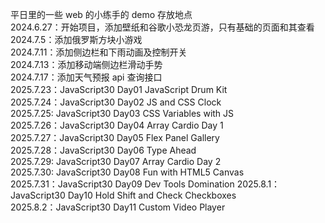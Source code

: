 平日里的一些 web 的小练手的 demo 存放地点  
2024.6.27：开始项目，添加壁纸和谷歌小恐龙页游，只有基础的页面和其查看  
2024.7.5：添加俄罗斯方块小游戏  
2024.7.11：添加侧边栏和下雨动画及控制开关  
2024.7.13：添加移动端侧边栏滑动手势  
2024.7.17：添加天气预报 api 查询接口  
2025.7.23：JavaScript30 Day01 JavaScript Drum Kit  
2025.7.24：JavaScript30 Day02 JS and CSS Clock  
2025.7.25: JavaScript30 Day03 CSS Variables with JS  
2025.7.26：JavaScript30 Day04 Array Cardio Day 1  
2025.7.27：JavaScript30 Day05 Flex Panel Gallery  
2025.7.28：JavaScript30 Day06 Type Ahead  
2025.7.29: JavaScript30 Day07 Array Cardio Day 2  
2025.7.30: JavaScript30 Day08 Fun with HTML5 Canvas  
2025.7.31：JavaScript30 Day09 Dev Tools Domination
2025.8.1：JavaScript30 Day10 Hold Shift and Check Checkboxes  
2025.8.2：JavaScript30 Day11 Custom Video Player
